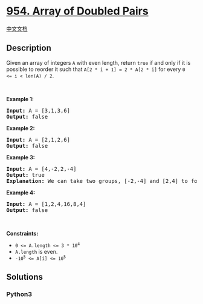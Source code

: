 # [954. Array of Doubled Pairs](https://leetcode.com/problems/array-of-doubled-pairs)

[中文文档](/leetcode/0900-0999/0954.Array%20of%20Doubled%20Pairs/README.md)

## Description

<p>Given an array of integers <code>A</code>&nbsp;with even length, return <code>true</code> if and only if it is possible to reorder it such that <code>A[2 * i + 1] = 2 * A[2 * i]</code> for every <code>0 &lt;=&nbsp;i &lt; len(A) / 2</code>.</p>

<div>
<div>
<div>
<ol>
</ol>
</div>
</div>
</div>

<p>&nbsp;</p>
<p><strong>Example 1:</strong></p>

<pre>
<strong>Input:</strong> A = [3,1,3,6]
<strong>Output:</strong> false
</pre>

<p><strong>Example 2:</strong></p>

<pre>
<strong>Input:</strong> A = [2,1,2,6]
<strong>Output:</strong> false
</pre>

<p><strong>Example 3:</strong></p>

<pre>
<strong>Input:</strong> A = [4,-2,2,-4]
<strong>Output:</strong> true
<strong>Explanation:</strong> We can take two groups, [-2,-4] and [2,4] to form [-2,-4,2,4] or [2,4,-2,-4].
</pre>

<p><strong>Example 4:</strong></p>

<pre>
<strong>Input:</strong> A = [1,2,4,16,8,4]
<strong>Output:</strong> false
</pre>

<p>&nbsp;</p>
<p><strong>Constraints:</strong></p>

<ul>
	<li><code>0 &lt;= A.length &lt;= 3 *&nbsp;10<sup>4</sup></code></li>
	<li><code>A.length</code> is even.</li>
	<li><code>-10<sup>5</sup> &lt;= A[i] &lt;= 10<sup>5</sup></code></li>
</ul>


## Solutions

<!-- tabs:start -->

### **Python3**

```python

```

<!-- tabs:end -->
